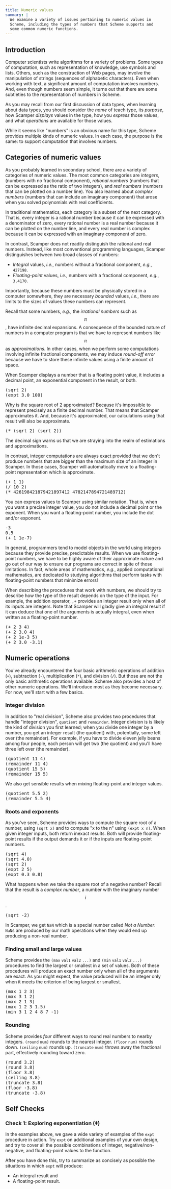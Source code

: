 ```yaml
---
title: Numeric values
summary: |
  We examine a variety of issues pertaining to numeric values in
  Scheme, including the types of numbers that Scheme supports and
  some common numeric functions.
---
```


## Introduction

Computer scientists write algorithms for a variety of problems. Some
types of computation, such as representation of knowledge, use symbols
and lists. Others, such as the construction of Web pages, may involve
the manipulation of strings (sequences of alphabetic characters).
Even when working with text, a significant amount of computation
involves numbers.  And, even though numbers seem simple, it turns out
that there are some subtleties to the representation of numbers in
Scheme.

As you may recall from our first discussion of data types, when learning
about data types, you should consider the _name_ of teach type, its
_purpose_, how Scamper _displays_ values in the type, how you _express_
those values, and what _operations_ are available for those values.

While it seems like "numbers" is an obvious name for this type, Scheme
provides multiple kinds of numeric values.  In each case, the purpose is
the same: to support computation that involves numbers.

## Categories of numeric values

As you probably learned in secondary school, there are a variety of categories
of numeric values. The most common categories are _integers_, (numbers with no
fractional component), _rational numbers_ (numbers that can be expressed as the
ratio of two integers), and _real numbers_ (numbers that can be plotted on
a number line).  You also learned about _complex numbers_ (numbers that can
include an imaginary component) that arose when you solved polynomials with
real coefficients.

In traditional mathematics, each category is a subset of the next
category.  That is, every integer is a rational number because it can be
expressed with a denominator of zero, every rational number is a real
number because it can be plotted on the number line, and every real
number is complex because it can be expressed with an imaginary
component of zero.

In contrast, Scamper does not readily distinguish the rational and real
numbers. Instead, like most conventional programming languages, Scamper
distinguishes between two broad classes of numbers:

+   _Integral_ values, _i.e._, numbers without a fractional component, _e.g._, `427198`.
+   _Floating-point_ values, _i.e._, numbers with a fractional component, _e.g._, `3.4170`.

Importantly, because these numbers must be physically stored in a computer
somewhere, they are necessary _bounded_ values, _i.e._, there are limits
to the sizes of values these numbers can represent.

Recall that some numbers, _e.g._, the _irrational numbers_ such as $$\pi$$,
have infinite decimal expansions. A consequence of the bounded nature of
numbers in a computer program is that we have to represent numbers like $$\pi$$
as _approximations_. In other cases, when we perform some computations
involving infinite fractional components, we may induce _round-off error_
because we have to store these infinite values using a finite amount of space.

When Scamper displays a number that is a floating point value, it includes
a decimal point, an exponential component in the result, or both.

<pre class="scamper source">
(sqrt 2)
(expt 3.0 100)
</pre>

Why is the square root of 2 approximated?  Because it's impossible to
represent precisely as a finite decimal number.  That means that
Scamper approximates it.  And, because it's approximated, our
calculations using that result will also be approximate.

<pre class="scamper source">
(* (sqrt 2) (sqrt 2))
</pre>

The decimal sign warns us that we are straying into the realm of
estimations and approximations.

In contrast, integer computations are always exact provided that we don't
produce numbers that are bigger than the maximum size of an integer in Scamper.
In those cases, Scamper will automatically move to a floating-point
representation which is approximate.

<pre class="scamper source">
(+ 1 1)
(/ 10 2)
(* 426198421879421897412 4782147894721489712)
</pre>

You can express values to Scamper using similar notation.  That is, when you
want a precise integer value, you do not include a decimal point or the
exponent.  When you want a floating-point number, you include the dot and/or
exponent.

<pre class="scamper source">
-3
0.5
(+ 1 1e-7)
</pre>

In general, programmers tend to model objects in the world using integers
because they provide precise, predictable results. When we use floating-point
numbers, we have to be highly aware of their approximate nature and go out
of our way to ensure our programs are correct in spite of those limitations.
In fact, whole areas of mathematics, _e.g._, applied computational mathematics,
are dedicated to studying algorithms that perform tasks with floating-point
numbers that minimize errors!

When describing the procedures that work with numbers, we should try to
describe how the type of the result depends on the type of the input. For
example, the addition operator, `,+` provides an integer result only when all
of its inputs are integers. Note that Scamper will gladly give an integral
result if it can deduce that one of the arguments is actually integral, even
when written as a floating-point number.

<pre class="scamper source">
(+ 2 3 4)
(+ 2 3.0 4)
(+ 2 1e-3 5)
(+ 2 3.0 -3.1)
</pre>

## Numeric operations

You've already encountered the four basic arithmetic operations of
addition (`+`), subtraction (`-`), multiplication (`*`), and
division (`/`).  But those are not the only basic arithmetic
operations available.  Scheme also provides a host of other numeric
operations.  We'll introduce most as they become necessary.  For now,
we'll start with a few basics.

### Integer division

In addition to "real division", Scheme also provides two procedures that
handle "integer division", `quotient` and `remainder`. Integer division
is is likely the kind of division you first learned; when you divide one
integer by a number, you get an integer result (the quotient) with,
potentially, some left over (the remainder). For example, if you have
to divide eleven jelly beans among four people, each person will get two
(the quotient) and you'll have three left over (the remainder).

<pre class="scamper source">
(quotient 11 4)
(remainder 11 4)
(quotient 15 5)
(remainder 15 5)
</pre>

We also get sensible results when mixing floating-point and integer values.

<pre class="scamper source">
(quotient 5.5 2)
(remainder 5.5 4)
</pre>

### Roots and exponents

As you've seen, Scheme provides ways to compute the square root of a number,
using `(sqrt x)` and to compute "x to the n" using `(expt x n)`.  When given
integer inputs, both return inexact results.  Both will provide floating-point
results if the output demands it or if the inputs are floating-point numbers.

<pre class="scamper source">
(sqrt 4)
(sqrt 4.0)
(sqrt 2)
(expt 2 5)
(expt 0.3 0.8)
</pre>

What happens when we take the square root of a negative number? Recall that
the result is a _complex number_, a number with the imaginary number $$i$$.

<pre class="scamper source">
(sqrt -2)
</pre>

In Scamper, we get `NaN` which is a special number called _Not a Number_.
`NaN`s are produced by our math operations when they would end up producing
a non-real number.

### Finding small and large values

Scheme provides the `(max` `val1` `val2` `...)` and
`(min` `val1` `val2` `...)` procedures to find the largest or smallest
in a set of values.  Both of these procedures will produce an exact
number only when all of the arguments are exact.  As you might expect,
the value produced will be an integer only when it meets the criterion
of being largest or smallest.

<pre class="scamper source">
(max 1 2 3)
(max 3 1 2)
(max 2 1 3)
(max 1 2 3 1.5)
(min 3 1 2 4 8 7 -1)
</pre>

### Rounding

Scheme provides _four_ different ways to round real numbers to nearby
integers.  `(round` `num)` rounds to the nearest integer.
`(floor` `num)` rounds down.  `(ceiling` `num)` rounds up.
`(truncate` `num)` throws away the fractional part, effectively rounding
toward zero.

<pre class="scamper source">
(round 3.2)
(round 3.8)
(floor 3.8)
(ceiling 3.8)
(truncate 3.8)
(floor -3.8)
(truncate -3.8)
</pre>

## Self Checks

### Check 1: Exploring exponentiation (‡)

In the examples above, we gave a wide variety of examples of the `expt`
procedure in action. Try `expt` on additional examples of your own design, and
try to cover all the possible combinations of integer, negative/non-negative,
and floating-point values to the function.

After you have done this, try to summarize as concisely as possible the
situations in which `expt` will produce:

+   An integral result and
+   A floating-point result.